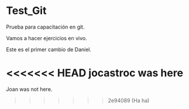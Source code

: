 # Test_Git
Prueba para capacitación en git.

Vamos a hacer ejercicios en vivo.

Este es el primer cambio de Daniel.

<<<<<<< HEAD
jocastroc was here
=======
Joan was not here.
>>>>>>> 2e94089 (Ha ha)
